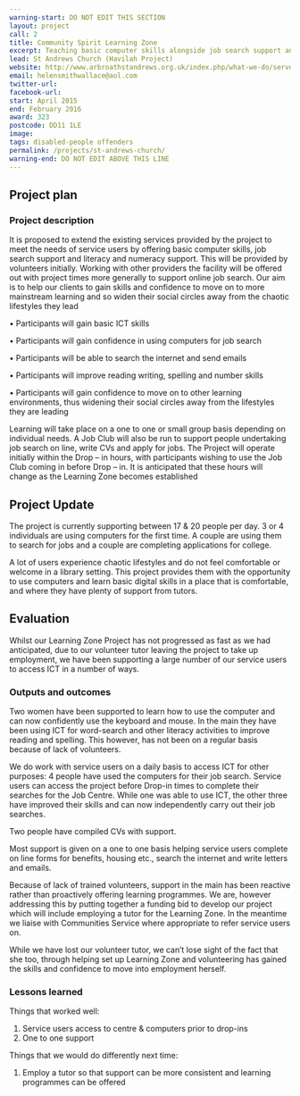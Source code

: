 ```yaml
---
warning-start: DO NOT EDIT THIS SECTION
layout: project
call: 2
title: Community Spirit Learning Zone
excerpt: Teaching basic computer skills alongside job search support and literacy and numeracy support
lead: St Andrews Church (Havilah Project)
website: http://www.arbroathstandrews.org.uk/index.php/what-we-do/serve/locally/havilah/
email: helensmithwallace@aol.com
twitter-url:
facebook-url:
start: April 2015
end: February 2016
award: 323
postcode: DD11 1LE
image:
tags: disabled-people offenders
permalink: /projects/st-andrews-church/
warning-end: DO NOT EDIT ABOVE THIS LINE
---
```


## Project plan

### Project description

It is proposed to extend the existing services provided by the project to meet the needs of service users by offering basic computer skills, job search support and literacy and numeracy support. This will be provided by volunteers initially. Working with other providers the facility will be offered out with project times more generally to support online job search. Our aim is to help our clients to gain skills and confidence to move on to more mainstream learning and so widen their social circles away from the chaotic lifestyles they lead

•	Participants will gain basic ICT skills

•	Participants will gain confidence in using computers for job search

•	Participants will be able to search the internet and send emails

•	Participants will improve reading writing, spelling and number skills

•	Participants will gain confidence to move on to other learning environments, thus widening their social  circles away from the lifestyles they are leading

Learning will take place on a one to one or small group basis depending on individual needs. A Job Club will also be run to support people undertaking job search on line, write CVs and apply for jobs. The Project will operate initially within the Drop – in hours, with participants wishing to use the Job Club coming in before Drop – in. It is anticipated that these hours will change as the Learning Zone becomes established


## Project Update

The project is currently supporting between 17 & 20 people per day. 3 or 4 individuals are using computers for the first time. A couple are using them to search for jobs and a couple are completing applications for college.

A lot of users experience chaotic lifestyles and do not feel comfortable or welcome in a library setting. This project provides them with the opportunity to use computers and learn basic digital skills in a place that is comfortable, and where they have plenty of support from tutors.


## Evaluation

Whilst our Learning Zone Project has not progressed as fast as we had anticipated, due to our volunteer tutor leaving the project to take up employment, we have been supporting a large number of our service users to access ICT in a number of ways.

### Outputs and outcomes

Two women have been supported to learn how to use the computer and can now confidently use the keyboard and mouse. In the main they have been using ICT for word-search and other literacy activities to improve reading and spelling. This however, has not been on a regular basis because of lack of volunteers.

We do work with service users on a daily basis to access ICT for other purposes:
4 people have used the computers for their job search. Service users can access the project before Drop-in times to complete their searches for the Job Centre. While one was able to use ICT, the other three have improved their skills and can now independently carry out their job searches.

Two people have compiled CVs with support.

Most support is given on a one to one basis helping service users complete on line forms for benefits, housing etc., search the internet and write letters and emails.

Because of lack of trained volunteers, support in the main has been reactive rather than proactively offering learning programmes. We are, however addressing this by putting together a funding bid to develop our project which will include employing a tutor for the Learning Zone. In the meantime we liaise with Communities Service where appropriate to refer service users on.

While we have lost our volunteer tutor, we can’t lose sight of the fact that she too, through helping set up Learning Zone and volunteering has gained the skills and confidence to move into employment herself.

### Lessons learned

Things that worked well:

1. Service users access to centre & computers prior to drop-ins
2. One to one support

Things that we would do differently next time:

1. Employ a tutor so that support can be more consistent and learning programmes can be offered

